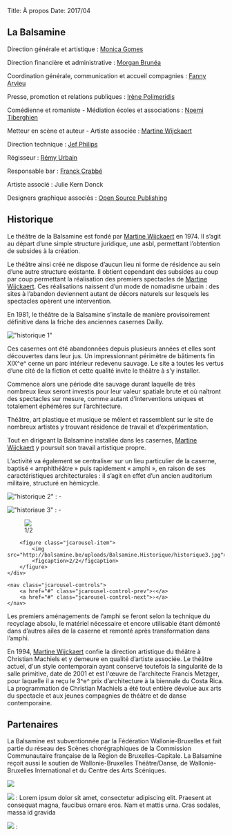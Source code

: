 Title: À propos
Date: 2017/04

## La Balsamine

<!-- Photo balsa -->
<!-- Présentation sommaire? -->

Direction générale et artistique
:   [Monica Gomes](mailto:monica.gomes@balsamine.be)

Direction financière et administrative
:   [Morgan Brunéa](mailto:morgan.brunea@balsamine.be)

Coordination générale, communication et accueil compagnies
:   [Fanny Arvieu](mailto:fanny.arvieu@balsamine.be)

Presse, promotion et relations publiques
:   [Irène Polimeridis](mailto:relations.publiques@balsamine.be)

Comédienne et romaniste - Médiation écoles et associations
:   [Noemi Tiberghien](mailto:noemi.tiberghien@balsamine.be)

Metteur en scène et auteur - Artiste associée
:   [Martine Wijckaert](mailto:martine.wijckaert@balsamine.be)

Direction technique
:   [Jef Philips](mailto:jef.philips@balsamine.be)

Régisseur
:   [Rémy Urbain](mailto:remy.urbain@balsamine.be)

Responsable bar
:   [Franck Crabbé](mailto:franck.bar@balsamine.be)

Artiste associé
:   Julie Kern Donck

Designers graphique associés
:   [Open Source Publishing](http://osp.kitchen)

## Historique

Le théâtre de la Balsamine est fondé par [Martine
Wijckaert](http://balsamine.be/index.php/Protagonistes/MartineWijckaert) en 1974. Il s’agit au départ d’une simple structure juridique, une asbl, permettant l’obtention de subsides à la création.

Le théâtre ainsi créé ne dispose d’aucun lieu ni forme de résidence au sein d’une autre structure existante. Il obtient cependant des subsides au coup par coup permettant la réalisation des premiers spectacles de [Martine Wijckaert](http://balsamine.be/index.php/Protagonistes/MartineWijckaert). Ces réalisations naissent d’un mode de nomadisme urbain : des sites à l’abandon deviennent autant de décors naturels sur lesquels les spectacles opèrent une intervention.

En 1981, le théâtre de la Balsamine s’installe de manière provisoirement définitive dans la friche des anciennes casernes Dailly.

!["historique 1"](http://balsamine.be/uploads/Balsamine.Historique/historique1.jpg)

Ces casernes ont été abandonnées depuis plusieurs années et elles sont découvertes dans leur jus. Un impressionnant périmètre de bâtiments fin XIX^e^ cerne un parc intérieur redevenu sauvage. Le site a toutes les vertus d’une cité de la fiction et cette qualité invite le théâtre à s’y installer.

Commence alors une période dite sauvage durant laquelle de très nombreux lieux seront investis pour leur valeur spatiale brute et où naîtront des spectacles sur mesure, comme autant d’interventions uniques et
totalement éphémères sur l’architecture.

Théâtre, art plastique et musique se mêlent et rassemblent sur le site de nombreux artistes y trouvant résidence de travail et d’expérimentation.

Tout en dirigeant la Balsamine installée dans les casernes, [Martine Wijckaert](http://balsamine.be/index.php/Protagonistes/MartineWijckaert) y poursuit son travail artistique propre.

L’activité va également se centraliser sur un lieu particulier de la caserne, baptisé « amphithéâtre » puis rapidement « amphi », en raison de ses caractéristiques architecturales : il s’agit en effet d’un ancien auditorium militaire, structuré en hémicycle.

<div class="slideshow" markdown>

!["historique 2"](http://balsamine.be/uploads/Balsamine.Historique/historique2.jpg)
:   -

!["historiaue 3"](http://balsamine.be/uploads/Balsamine.Historique/historique3.jpg)
:   -

</div>


<aside class="jcarousel" data-wrap="both">
    <div class="jcarousel-inner">
        <figure class="jcarousel-item">
            <img src="http://balsamine.be/uploads/Balsamine.Historique/historique2.jpg">
            <figcaption>1/2</figcaption>
        </figure>

        <figure class="jcarousel-item">
            <img src="http://balsamine.be/uploads/Balsamine.Historique/historique3.jpg">
            <figcaption>2/2</figcaption>
        </figure>
    </div>

    <nav class="jcarousel-controls">
        <a href="#" class="jcarousel-control-prev">‹</a>
        <a href="#" class="jcarousel-control-next">›</a>
    </nav>
</aside>

<!-- <div class="jcarousel-wrapper"> -->
<!--     <div class="jcarousel"> -->
<!--         <ul> -->
<!--             <li><img src="http://balsamine.be/uploads/Balsamine.Historique/historique2.jpg" width="600" height="400" alt=""></li> -->
<!--             <li><img src="http://balsamine.be/uploads/Balsamine.Historique/historique3.jpg" width="600" height="400" alt=""></li> -->
<!--         </ul> -->
<!--     </div> -->

<!--     <p class="photo-credits"> -->
<!--         Photos by <a href="http://www.mw-fotografie.de">Marc Wiegelmann</a> -->
<!--     </p> -->

<!--     <a href="#" class="jcarousel-control-prev">&lsaquo;</a> -->
<!--     <a href="#" class="jcarousel-control-next">&rsaquo;</a> -->

<!--     <p class="jcarousel-pagination"> -->

<!--     </p> -->
<!-- </div> -->

Les premiers aménagements de l’amphi se feront selon la technique du recyclage absolu, le matériel nécessaire et encore utilisable étant démonté dans d’autres ailes de la caserne et remonté après
transformation dans l’amphi.

En 1994, [Martine Wijckaert](http://balsamine.be/index.php/Protagonistes/MartineWijckaert) confie la direction artistique du théâtre à Christian Machiels et y demeure en qualité d’artiste associée. Le théâtre actuel, d'un style contemporain ayant conservé toutefois la singularité de la salle primitive, date de 2001 et est l'œuvre de l'architecte Francis Metzger, pour laquelle il a reçu le 3^e^ prix d’architecture à la biennale du Costa Rica. La programmation de Christian Machiels a été tout entière
dévolue aux arts du spectacle et aux jeunes compagnies de théâtre et de danse contemporaine.

## Partenaires

La Balsamine est subventionnée par la Fédération Wallonie-Bruxelles et fait partie du réseau des Scènes chorégraphiques de la Commission Communautaire française de la Région de Bruxelles-Capitale. La Balsamine
reçoit aussi le soutien de Wallonie-Bruxelles Théâtre/Danse, de Wallonie-Bruxelles International et du Centre des Arts Scéniques.

![](http://balsamine.be/uploads/Partenaires.Partenaires/logos2016.png)

![](http://lorempixel.com/350/150/)
:   Lorem ipsum dolor sit amet, consectetur adipiscing elit.
    Praesent at consequat magna, faucibus ornare eros. Nam et
    mattis urna. Cras sodales, massa id gravida

![](http://lorempixel.com/350/150/)
:   
